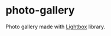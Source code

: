 # photo-gallery

Photo gallery made with [Lightbox](https://lokeshdhakar.com/projects/lightbox2/) library.


